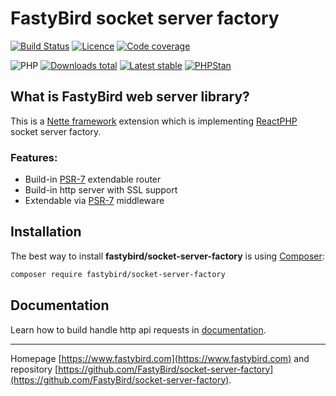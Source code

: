 # FastyBird socket server factory

[![Build Status](https://badgen.net/github/checks/FastyBird/socket-server-factory/master?cache=300&style=flast-square)](https://github.com/FastyBird/socket-server-factory/actions)
[![Licence](https://badgen.net/github/license/FastyBird/socket-server-factory?cache=300&style=flat-square)](https://github.com/FastyBird/socket-server-factory/blob/master/LICENSE.md)
[![Code coverage](https://badgen.net/coveralls/c/github/FastyBird/socket-server-factory?cache=300&style=flast-square)](https://coveralls.io/r/FastyBird/socket-server-factory)

![PHP](https://badgen.net/packagist/php/FastyBird/socket-server-factory?cache=300&style=flast-square)
[![Downloads total](https://badgen.net/packagist/dt/FastyBird/socket-server-factory?cache=300&style=flast-square)](https://packagist.org/packages/FastyBird/socket-server-factory)
[![Latest stable](https://badgen.net/packagist/v/FastyBird/socket-server-factory/latest?cache=300&style=flast-square)](https://packagist.org/packages/FastyBird/socket-server-factory)
[![PHPStan](https://img.shields.io/badge/PHPStan-enabled-brightgreen.svg?style=flat-square)](https://github.com/phpstan/phpstan)

## What is FastyBird web server library?

This is a [Nette framework](https://nette.org) extension which is implementing [ReactPHP](https://reactphp.org) socket server factory.

### Features:

- Build-in [PSR-7](http://www.php-fig.org/psr/psr-7/) extendable router
- Build-in http server with SSL support
- Extendable via [PSR-7](http://www.php-fig.org/psr/psr-7/) middleware

## Installation

The best way to install **fastybird/socket-server-factory** is using [Composer](http://getcomposer.org/):

```sh
composer require fastybird/socket-server-factory
```

## Documentation

Learn how to build handle http api requests in [documentation](https://github.com/FastyBird/socket-server-factory/blob/master/.docs/en/index.md).

***
Homepage [https://www.fastybird.com](https://www.fastybird.com) and repository [https://github.com/FastyBird/socket-server-factory](https://github.com/FastyBird/socket-server-factory).
